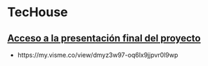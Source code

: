 # TecHouse

<h2><u>Acceso a la presentación final del proyecto</u></h2>
<ul>
<li>https://my.visme.co/view/dmyz3w97-oq6lx9jjpvr0l9wp</li>
</ul>

